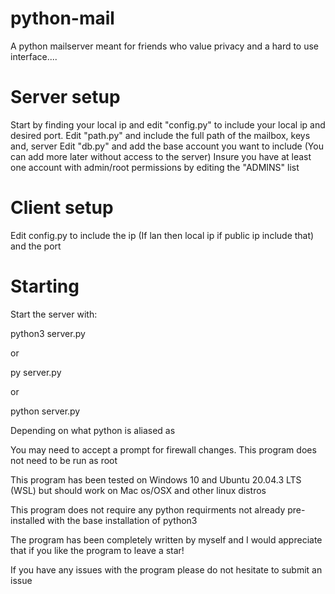 # python-mail
A python mailserver meant for friends who value privacy and a hard to use interface....

# Server setup
Start by finding your local ip and edit "config.py" to include your local ip and desired port.
Edit "path.py" and include the full path of the mailbox, keys and, server
Edit "db.py" and add the base account you want to include (You can add more later without access to the server)
Insure you have at least one account with admin/root permissions by editing the "ADMINS" list

# Client setup
Edit config.py to include the ip (If lan then local ip if public ip include that) and the port

# Starting
Start the server with:

python3 server.py

or 

py server.py

or 

python server.py

Depending on what python is aliased as

You may need to accept a prompt for firewall changes.
This program does not need to be run as root

This program has been tested on Windows 10 and Ubuntu 20.04.3 LTS (WSL) but should work on Mac os/OSX and other linux distros

This program does not require any python requirments not already pre-installed with the base installation of python3

The program has been completely written by myself and I would appreciate that if you like the program to leave a star!

If you have any issues with the program please do not hesitate to submit an issue
